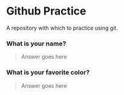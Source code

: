 # Github Practice

A repository with which to practice using git.

### What is your name?

> Answer goes here


### What is your favorite color?

> Answer goes here